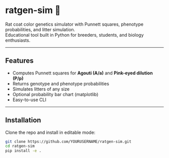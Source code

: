 # ratgen-sim 🐀
Rat coat color genetics simulator with Punnett squares, phenotype probabilities, and litter simulation.  
Educational tool built in Python for breeders, students, and biology enthusiasts.

---

## Features
- Computes Punnett squares for **Agouti (A/a)** and **Pink-eyed dilution (P/p)**
- Returns genotype and phenotype probabilities
- Simulates litters of any size
- Optional probability bar chart (matplotlib)
- Easy-to-use CLI

---

##  Installation
Clone the repo and install in editable mode:
```bash
git clone https://github.com/YOURUSERNAME/ratgen-sim.git
cd ratgen-sim
pip install -e .
